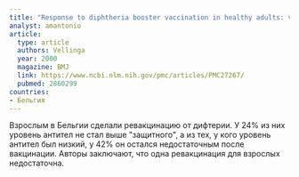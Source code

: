 ```yaml
---
title: "Response to diphtheria booster vaccination in healthy adults: vaccine trial"
analyst: amantonio
article:
  type: article
  authors: Vellinga
  year: 2000
  magazine: BMJ
  link: https://www.ncbi.nlm.nih.gov/pmc/articles/PMC27267/
  pubmed: 2860299
countries:
- Бельгия
---
```


Взрослым в Бельгии сделали ревакцинацию от дифтерии. У 24% из них уровень антител не стал выше "защитного", а из тех, у кого уровень антител был низкий, у 42% он остался недостаточным после вакцинации.
Авторы заключают, что одна ревакцинация для взрослых недостаточна.

